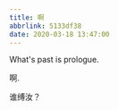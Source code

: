 ```yaml
---
title: 啊
abbrlink: 5133df38
date: 2020-03-18 13:47:00
---
```

What's past is prologue.

<!--more-->啊.
谁缚汝？

